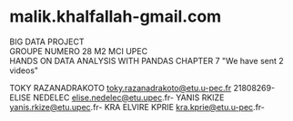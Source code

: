# malik.khalfallah-gmail.com
BIG DATA PROJECT  
GROUPE NUMERO 28 
M2 MCI UPEC  
HANDS ON DATA ANALYSIS WITH PANDAS CHAPTER 7
"We have sent 2 videos"

TOKY RAZANADRAKOTO toky.razanadrakoto@etu.u-pec.fr    21808269-
ELISE NEDELEC      elise.nedelec@etu.upec.fr-
YANIS RKIZE        yanis.rkize@etu.upec.fr-
KRA ELVIRE KPRIE   kra.kprie@etu.u-pec.fr-
